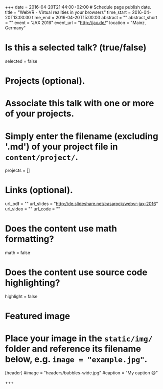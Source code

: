 +++
date = 2016-04-20T21:44:00+02:00 # Schedule page publish date.
title = "WebVR - Virtual realities in your browsers"
time_start = 2016-04-20T13:00:00
time_end = 2016-04-20T15:00:00
abstract = ""
abstract_short = ""
event = "JAX 2016"
event_url = "http://jax.de/"
location = "Mainz, Germany"

# Is this a selected talk? (true/false)
selected = false

# Projects (optional).
#   Associate this talk with one or more of your projects.
#   Simply enter the filename (excluding '.md') of your project file in `content/project/`.
projects = []

# Links (optional).
url_pdf = ""
url_slides = "http://de.slideshare.net/casarock/webvr-jax-2016"
url_video = ""
url_code = ""

# Does the content use math formatting?
math = false

# Does the content use source code highlighting?
highlight = false

# Featured image
# Place your image in the `static/img/` folder and reference its filename below, e.g. `image = "example.jpg"`.
[header]
#image = "headers/bubbles-wide.jpg"
#caption = "My caption :smile:"

+++
